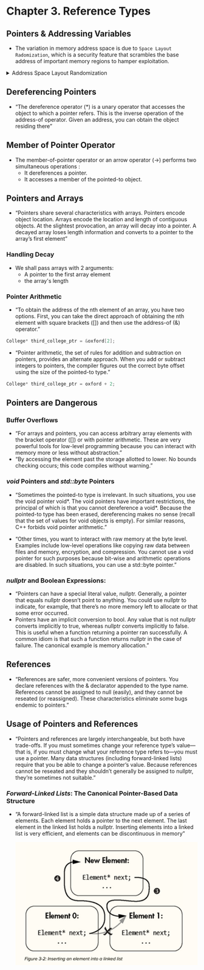 # Chapter 3. Reference Types

## Pointers & Addressing Variables
- The variation in memory address space is  due to `Space Layout Radomization`, which is a security feature that scrambles the base address of important memory regions to hamper exploitation.

<details>
<summary> Address Space Layout Randomization </summary>
“Why does address space layout randomization hamper exploitation? When a hacker finds an exploitable condition in a program, they can sometimes cram a malicious payload into user-provided input. One of the first security features designed to prevent a hacker from getting this malicious payload to execute is to make all data sections non-executable. If the computer attempts to execute data as code, then the theory is that it knows something’s amiss and should terminate the program with an exception.

Some exceedingly clever hackers figured out how to repurpose executable code instructions in totally unforeseen ways by carefully crafting exploits containing so-called return-oriented programs. These exploits could arrange to invoke the relevant system APIs to mark their payload executable, hence defeating the non-executable-memory mitigation.

Address space layout randomization combats return-oriented programming by randomizing memory addresses, making it difficult to repurpose existing code because the attacker doesn’t know where it resides in memory.”

</details>

## Dereferencing Pointers

- “The dereference operator (*) is a unary operator that accesses the object to which a pointer refers. This is the inverse operation of the address-of operator. Given an address, you can obtain the object residing there”

## Member of Pointer Operator

- The member-of-pointer operator or an arrow operator (->) performs two simultaneous operations : 
    - It dereferences a pointer.
    - It accesses a member of the pointed-to object.


## Pointers and Arrays

- “Pointers share several characteristics with arrays. Pointers encode object location. Arrays encode the location and length of contiguous objects.
At the slightest provocation, an array will decay into a pointer. A decayed array loses length information and converts to a pointer to the array’s first element”

### Handling Decay
- We shall pass arrays with 2 arguments:
    - A pointer to the first array element
    - the array's length

### Pointer Arithmetic
- “To obtain the address of the nth element of an array, you have two options. First, you can take the direct approach of obtaining the nth element with square brackets ([]) and then use the address-of (&) operator.”
```cpp
College* third_college_ptr = &oxford[2];
```

- “Pointer arithmetic, the set of rules for addition and subtraction on pointers, provides an alternate approach. When you add or subtract integers to pointers, the compiler figures out the correct byte offset using the size of the pointed-to type.”
```cpp
College* third_college_ptr = oxford + 2;
```

## Pointers are Dangerous

### Buffer Overflows

- “For arrays and pointers, you can access arbitrary array elements with the bracket operator ([]) or with pointer arithmetic. These are very powerful tools for low-level programming because you can interact with memory more or less without abstraction.”
- “By accessing the element past the storage allotted to lower. No bounds checking occurs; this code compiles without warning.”

### *void* Pointers and *std::byte* Pointers

- “Sometimes the pointed-to type is irrelevant. In such situations, you use the void pointer void*. The void pointers have important restrictions, the principal of which is that you cannot dereference a void*. Because the pointed-to type has been erased, dereferencing makes no sense (recall that the set of values for void objects is empty). For similar reasons, C++ forbids void pointer arithmetic.”

- “Other times, you want to interact with raw memory at the byte level. Examples include low-level operations like copying raw data between files and memory, encryption, and compression. You cannot use a void pointer for such purposes because bit-wise and arithmetic operations are disabled. In such situations, you can use a std::byte pointer.”

### *nullptr* and Boolean Expressions:

- “Pointers can have a special literal value, nullptr. Generally, a pointer that equals nullptr doesn’t point to anything. You could use nullptr to indicate, for example, that there’s no more memory left to allocate or that some error occurred.
- Pointers have an implicit conversion to bool. Any value that is not nullptr converts implicitly to true, whereas nullptr converts implicitly to false. This is useful when a function returning a pointer ran successfully. A common idiom is that such a function returns nullptr in the case of failure. The canonical example is memory allocation.”

## References

- “References are safer, more convenient versions of pointers. You declare references with the & declarator appended to the type name. References cannot be assigned to null (easily), and they cannot be reseated (or reassigned). These characteristics eliminate some bugs endemic to pointers.”

## Usage of Pointers and References

- “Pointers and references are largely interchangeable, but both have trade-offs. If you must sometimes change your reference type’s value—that is, if you must change what your reference type refers to—you must use a pointer. Many data structures (including forward-linked lists) require that you be able to change a pointer’s value. Because references cannot be reseated and they shouldn’t generally be assigned to nullptr, they’re sometimes not suitable.”

### *Forward-Linked Lists*: The Canonical Pointer-Based Data Structure

- “A forward-linked list is a simple data structure made up of a series of elements. Each element holds a pointer to the next element. The last element in the linked list holds a nullptr. Inserting elements into a linked list is very efficient, and elements can be discontinuous in memory”

    ![Inserting Element into Linked List](./assets/image.png)


